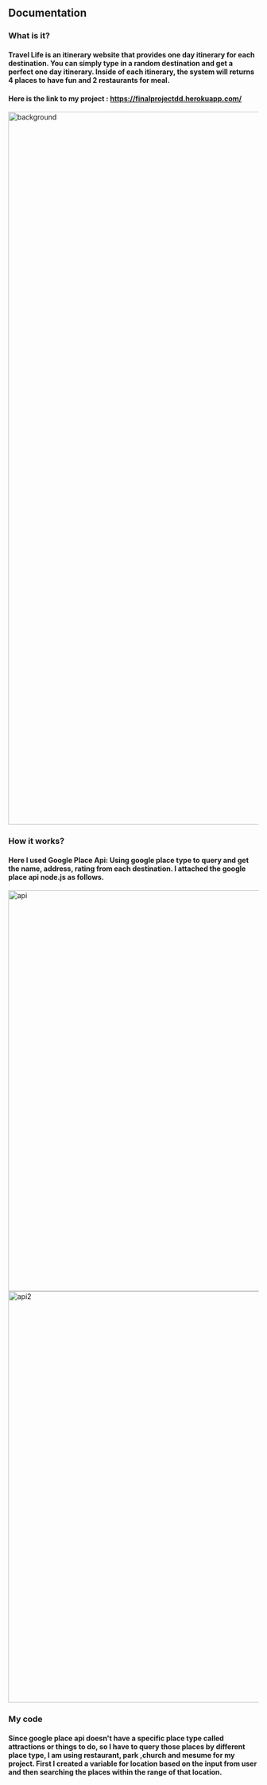 ## Documentation
### What is it?
#### Travel Life is an itinerary website that provides one day itinerary for each destination. You can simply type in a random destination and get a perfect one day itinerary. Inside of each itinerary, the system will returns 4 places to have fun and 2 restaurants for meal.
#### Here is the link to my project : https://finalprojectdd.herokuapp.com/
<img width="1431" alt="background" src="https://cloud.githubusercontent.com/assets/13953337/25626355/4c3c876e-2f2d-11e7-95ac-a0a0653581dd.png">



### How it works?
#### Here I used Google Place Api: Using google place type to query and get the name, address, rating from each destination. I attached the google place api node.js as follows.

<img width="805" alt="api" src="https://cloud.githubusercontent.com/assets/13953337/25626435/832c854e-2f2d-11e7-91be-d0ee5c1fa94a.png">
<img width="826" alt="api2" src="https://cloud.githubusercontent.com/assets/13953337/25626440/86903762-2f2d-11e7-92bd-c9d15e73af38.png">


### My code
#### Since google place api doesn't have a specific place type called attractions or things to do, so I have to query those places by different place type, I am using restaurant, park ,church and mesume for my project. First I created a variable for location based on the input from user and then searching the places within the range of that location.



